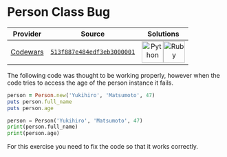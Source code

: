 [_metadata_:generated]: - "true"

# Person Class Bug

<!-- INFO TABLE BEGIN -->

| Provider                                        | Source                                                                               | Solutions                                                                                                                                                                                                                                                                                  |
| :---------------------------------------------: | :----------------------------------------------------------------------------------: | :----------------------------------------------------------------------------------------------------------------------------------------------------------------------------------------------------------------------------------------------------------------------------------------: |
| [Codewars](../../../docs/providers/Codewars.md) | [`513f887e484edf3eb3000001`](https://www.codewars.com/kata/513f887e484edf3eb3000001) | [<img src="https://res.cloudinary.com/rascaltwo/image/upload/v1631924087/python_xzdlti.svg" alt="Python" title="Python" width="50" />](solve.py)[<img src="https://res.cloudinary.com/rascaltwo/image/upload/v1631924090/ruby_v4klwh.svg" alt="Ruby" title="Ruby" width="50" />](solve.rb) |

<!-- INFO TABLE END -->

The following code was thought to be working properly, however when the code tries to access the age of the person instance it fails. 

```ruby
person = Person.new('Yukihiro', 'Matsumoto', 47)
puts person.full_name
puts person.age
```
```python
person = Person('Yukihiro', 'Matsumoto', 47)
print(person.full_name)
print(person.age)
```

For this exercise you need to fix the code so that it works correctly.
